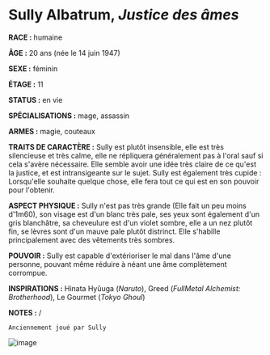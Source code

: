 # Sully Albatrum, *Justice des âmes*

**RACE :** humaine

**ÂGE :** 20 ans (née le 14 juin 1947)

**SEXE :** féminin

**ÉTAGE :** 11

**STATUS :** en vie

**SPÉCIALISATIONS :** mage, assassin

**ARMES :** magie, couteaux

**TRAITS DE CARACTÈRE :** Sully est plutôt insensible, elle est très silencieuse et très calme, elle ne répliquera généralement pas à l'oral sauf si cela s'avère nécessaire. Elle semble avoir une idée très claire de ce qu'est la justice, et est intransigeante sur le sujet. Sully est également très cupide : Lorsqu'elle souhaite quelque chose, elle fera tout ce qui est en son pouvoir pour l'obtenir.

**ASPECT PHYSIQUE :** Sully n'est pas très grande (Elle fait un peu moins d'1m60), son visage est d'un blanc très  pale, ses yeux sont également d'un gris blanchâtre, sa cheveulure est d'un violet sombre, elle a un nez plutôt fin, se lèvres sont d'un mauve pale plutôt distrinct. Elle s'habille principalement avec des vêtements très sombres.

**POUVOIR :** Sully est capable d'extérioriser le mal dans l'âme d'une personne, pouvant même réduire à néant une âme complètement corrompue.

**INSPIRATIONS :** Hinata Hyûuga (*Naruto*), Greed (*FullMetal Alchemist: Brotherhood*), Le Gourmet (*Tokyo Ghoul*)

**NOTES :** /

`Anciennement joué par Sully`

![image](https://enyxia.alkanife.fr/images/characters/sully.png)